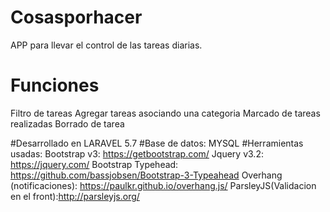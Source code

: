 # Cosasporhacer
APP para llevar el control de las tareas diarias.
# Funciones
 Filtro de tareas
 Agregar tareas asociando una categoria
 Marcado de tareas realizadas
 Borrado de tarea

#Desarrollado en LARAVEL 5.7
#Base de datos: MYSQL
#Herramientas usadas:
Bootstrap v3: https://getbootstrap.com/
Jquery v3.2: https://jquery.com/ 
Bootstrap Typehead: https://github.com/bassjobsen/Bootstrap-3-Typeahead
Overhang (notificaciones): https://paulkr.github.io/overhang.js/
ParsleyJS(Validacion en el front):http://parsleyjs.org/


